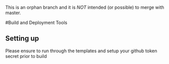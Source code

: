 This is an orphan branch and it is *NOT* intended (or possible) to merge with master.

#Build and Deployment Tools

## Setting up
Please ensure to run through the templates and setup your github token secret prior to build